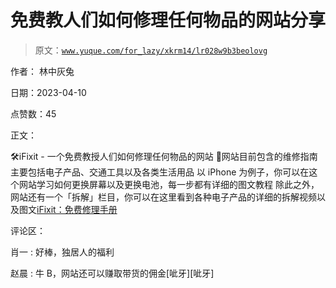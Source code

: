 # 免费教人们如何修理任何物品的网站分享

> 原文：[`www.yuque.com/for_lazy/xkrm14/lr028w9b3beolovg`](https://www.yuque.com/for_lazy/xkrm14/lr028w9b3beolovg)

作者： 林中灰兔

日期：2023-04-10

点赞数：45

正文：

🛠iFixit - 一个免费教授人们如何修理任何物品的网站 📄网站目前包含的维修指南主要包括电子产品、交通工具以及各类生活用品 以 iPhone 为例子，你可以在这个网站学习如何更换屏幕以及更换电池，每一步都有详细的图文教程 除此之外，网站还有一个「拆解」栏目，你可以在这里看到各种电子产品的详细的拆解视频以及图文[iFixit：免费修理手册](https://zh.ifixit.com/)

评论区：

肖一 : 好棒，独居人的福利

赵晨 : 牛 B，网站还可以赚取带货的佣金[呲牙][呲牙]




